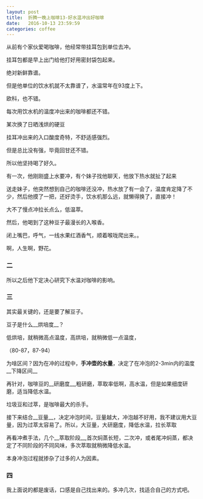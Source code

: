 ```yaml
---
layout: post
title:  折腾一晚上咖啡13-好水温冲出好咖啡
date:   2016-10-13 23:59:59
categories: coffee
---
```


从前有个家伙爱喝咖啡，他经常带挂耳包到单位去冲。

挂耳包都是早上出门给他打好用密封袋包起来。

绝对新鲜靠谱。

但是他单位的饮水机就不太靠谱了，水温常年在93度上下。

欧科，也不错。

每次用饮水机的温度冲出来的咖啡都还不错。

某次换了日晒浅烘的硬豆

挂耳冲出来的入口酸度奇特，不舒适感强烈。

但是总比没有强，毕竟回甘还不错。

所以他坚持喝了好久。

有一次，他刚刚盛上水要冲，有个妹子找他聊天，他放下热水就扯了起来

送走妹子，他突然想到自己的咖啡还没冲，热水放了有一会了，温度肯定降了不少，然后他摸了一把，还好烫手，饮水机那么远，就懒得换了，直接冲！

大不了慢点冲拉长点么，低温萃。

然后，他喝到了这种豆子最漫长的入喉香。

闭上嘴巴，呼气，一线水果红酒香气，顺着喉咙爬出来。。

啊，人生啊，野花。

### 二

所以之后他下定决心研究下水温对咖啡的影响。

### 三

其实最关键的，还是要了解豆子。

豆子是什么__烘培度__？

低烘培，就稍微高点温度，高烘培，就稍微低一点温度，

（80-87，87-94）

为啥区间？因为在冲的过程中，__手冲壶的水量__，决定了在冲泡的2-3min内的温度__下降区间__

再针对，咖啡豆的__研磨度__,粗研磨，萃取率低啊，高水温，但是如果细度研磨，适当降低水温。

垃圾豆和过萃，是咖啡最大的杀手。

接下来结合__豆量__，决定冲泡时间，豆量越大，冲泡越不好用，我不建议用大豆量，因为过萃太容易了。所以，大豆量，大研磨度，降低水温，拉长萃取

再看冲煮手法，几个__萃取阶段__,首次焖蒸长短，二次冲，或者尾冲焖蒸，都决定了不同阶段的不同风味，多次萃取就稍微降低水温。

本身冲泡过程就掺杂了过多的人为因素。

### 四

我上面说的都是废话，口感是自己找出来的。多冲几次，找适合自己的方式吧。
























